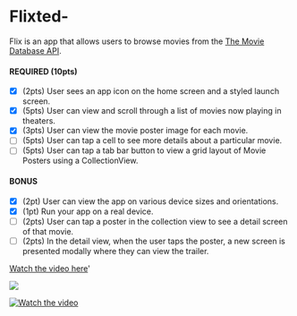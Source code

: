 # Flixted-

Flix is an app that allows users to browse movies from the [The Movie Database API](http://docs.themoviedb.apiary.io/#).


#### REQUIRED (10pts)
- [x] (2pts) User sees an app icon on the home screen and a styled launch screen.
- [x] (5pts) User can view and scroll through a list of movies now playing in theaters.
- [x] (3pts) User can view the movie poster image for each movie.
- [ ] (5pts) User can tap a cell to see more details about a particular movie.
- [ ] (5pts) User can tap a tab bar button to view a grid layout of Movie Posters using a CollectionView.

#### BONUS
- [x] (2pt) User can view the app on various device sizes and orientations.
- [x] (1pt) Run your app on a real device.
- [ ] (2pts) User can tap a poster in the collection view to see a detail screen of that movie.
- [ ] (2pts) In the detail view, when the user taps the poster, a new screen is presented modally where they can view the trailer.

[Watch the video here](https://www.loom.com/share/02b5e523d6224fc4b522e9bdc3aa5aec?sid=90a0fb7a-dae3-4a48-b5b4-fb47f8292715)'

<div>
    <a href="https://www.loom.com/share/45f0d5c10d0948bb95536fe798d76985">
    </a>
    <a href="https://www.loom.com/share/45f0d5c10d0948bb95536fe798d76985">
      <img style="max-width:300px;" src="https://cdn.loom.com/sessions/thumbnails/45f0d5c10d0948bb95536fe798d76985-with-play.gif">
    </a>
  </div>

[![Watch the video](https://github.com/lewiz24/flixted-CD/)](https://www.loom.com/share/your-video-id)


